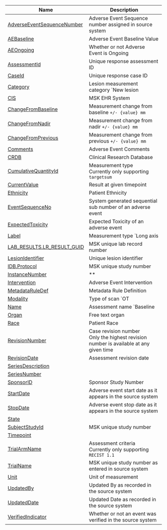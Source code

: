 
| Name                                                     | Description                                                                                |
| ------------------------------                           | ---------------------------------------------------------                                  |
|[AdverseEventSequenceNumber](#AdverseEventSequenceNumber) | Adverse Event Sequence number assigned in source system                                    |
|[AEBaseline](#AEBaseline)                                 | Adverse Event Baseline Value                                                               |
|[AEOngoing](#AEOngoing)                                   | Whether or not Adverse Event is Ongoing                                                    |
|[AssessmentId](#AssessmentId)                             | Unique response assessment ID                                                              |
|[CaseId](#CaseId)                                         | Unique response case ID                                                                    |
|[Category](#Category)                                     | Lesion measurement category `New lesion | Non-target | Target`                             |
|[CIS](#CIS)                                               | MSK EHR System                                                                             |
|[ChangeFromBaseline](#ChangeFromBaseline)                 | Measurement change from baseline `+/- {value} mm`                                          |
|[ChangeFromNadir](#ChangeFromNadir)                       | Measurement change from nadir `+/- {value} mm`                                             |
|[ChangeFromPrevious](#ChangeFromPrevious)                 | Measurement change from previous `+/- {value} mm`                                          |
|[Comments](#Comments)                                     | Adverse Event Comments                                                                     |
|[CRDB](#CRDB)                                             | Clinical Research Database                                                                 |
|[CumulativeQuantityId](#CumulativeQuantityId)             | Measurement type <br/>Currently only supporting `targetsum`                                |
|[CurrentValue](#CurrentValue)                             | Result at given timepoint                                                                  |
|[Ethnicity](#Ethnicity)                                   | Patient Ethnicity                                                                          |
|[EventSequenceNo](#EventSequenceNo)                       | System generated sequential sub number of an adverse event                                 |
|[ExpectedToxicity](#ExpectedToxicity)                     | Expected Toxicity of an adverse event														|
|[Label](#Label)                                           | Measurement type `Long axis | Short axis | Long ? short axis`                              |
|[LAB_RESULTS.LR_RESULT_GUID](#LAB_RESULTS.LR_RESULT_GUID) | MSK unique lab record number                                                               |
|[LesionIdentifier](#LesionIdentifier)                     | Unique lesion identifier                                                                   |
|[IDB.Protocol](#IDB.Protocol)                             | MSK unique study number                                                                    |
|[InstanceNumber](#InstanceNumber)                         |  **                                                                                        |
|[Intervention](#Intervention)                             | Adverse Event Intervention                                                                 |
|[MetadataRuleDef](#MetadataRuleDef)					   | Metadata Rule Definition																	|
|[Modality](#Modality)                                     | Type of scan `OT | MR | PT | CT`                                                           |
|[Name](#Name)                                             | Assessment name `Baseline | Follow-up {1-25}`                                              |
|[Organ](#Organ)                                           | Free text organ                                                                            |
|[Race](#Race)                                             | Patient Race                                                                               |
|[RevisionNumber](#RevisionNumber)                         | Case revision number <br/>Only the highest revision number is available at any given time  |
|[RevisionDate](#RevisionDate)                             | Assessment revision date                                                                   |
|[SeriesDescription](#SeriesDescription)                   |                                                                                            |
|[SeriesNumber](#SeriesNumber)                             |                                                                                            |
|[SponsorID](#SponsorID)                                   | Sponsor Study Number                                                                       |
|[StartDate](#StartDate)                                   | Adverse event start date as it appears in the source system                                |
|[StopDate](#StopDate)                                     | Adverse event stop date as it appears in the source system                                 |
|[State](#State)                                           |                                                                                            |
|[SubjectStudyId](#SubjectStudyId)                         | MSK unique study number                                                                    |
|[Timepoint](#Timepoint)                                   |                                                                                            |
|[TrialArmName](#TrialArmName)                             | Assessment criteria <br/>Currently only supporting `RECIST 1.1`                            |
|[TrialName](#TrialName)                                   | MSK unique study number as entered in source system                                        |
|[Unit](#Unit)                                             | Unit of measurement                                                                        |
|[UpdatedBy](#UpdatedBy)                                   | Updated By as recorded in the source system                                                |
|[UpdatedDate](#UpdatedDate)                               | Updated Date as recorded in the source system                                              |
|[VerifiedIndicator](#VerifiedIndicator)                   | Whether or not an event was verified in the source system                                  |


